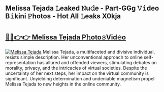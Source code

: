 ## Melissa Tejada 𝙻eaked 𝙽u𝚍e - Part-GGg 𝚅𝚒deo B𝚒kini 𝙿hotos - Hot All 𝙻eaks X0kja

# <h2><a href="http://ld4nq4.urlbe.top/?page=Melissa+Tejada">🔗🔗👉👉 Melissa Tejada P𝚑oto𝚜Vid𝚎o</a></h2>

[![Melissa Tejada](https://i.imgur.com/eBuTRDB.gif)](http://ld4nq4.urlbe.top/?page=Melissa+Tejada)
Melissa Tejada, a multifaceted and divisive individual, resists simple description. Her unconventional approach to online self-representation has allured and offended viewers, stimulating debates on morality, privacy, and the intricacies of virtual societies. Despite the uncertainty of her next steps, her impact on the virtual community is significant. Unyielding determination and undeniable magnetism propel Melissa Tejada to new heights in the online community.
